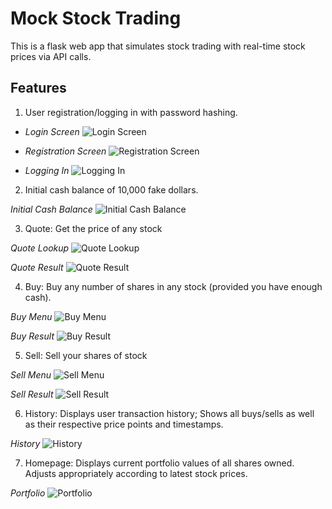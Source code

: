 # Mock Stock Trading

This is a flask web app that simulates stock trading with real-time stock prices via API calls.

## Features

1. User registration/logging in with password hashing.

  - *Login Screen*
  ![Login Screen](/images/1_login_and_reg_A.png)

  - *Registration Screen*
  ![Registration Screen](/images/2_login_and_reg_B.png)

  - *Logging In*
  ![Logging In](/images/3_login_and_reg_C.png)


2. Initial cash balance of 10,000 fake dollars.

  *Initial Cash Balance*
  ![Initial Cash Balance](/images/4_initial_cash.png)


3. Quote: Get the price of any stock

*Quote Lookup*
![Quote Lookup](/images/5_quote_A.png)

*Quote Result*
![Quote Result](/images/6_quote_B.png)


4. Buy: Buy any number of shares in any stock (provided you have enough cash).

*Buy Menu*
![Buy Menu](/images/7_buy_A.png)

*Buy Result*
![Buy Result](/images/8_buy_B.png)


5. Sell: Sell your shares of stock

*Sell Menu*
![Sell Menu](/images/9_sell_A.png)

*Sell Result*
![Sell Result](/images/10_sell_B.png)


6. History: Displays user transaction history; Shows all buys/sells as well as their respective price points and timestamps.

*History*
![History](/images/11_history.png)


7. Homepage: Displays current portfolio values of all shares owned. Adjusts appropriately according to latest stock prices.

*Portfolio*
![Portfolio](/images/12_homepage.png)
